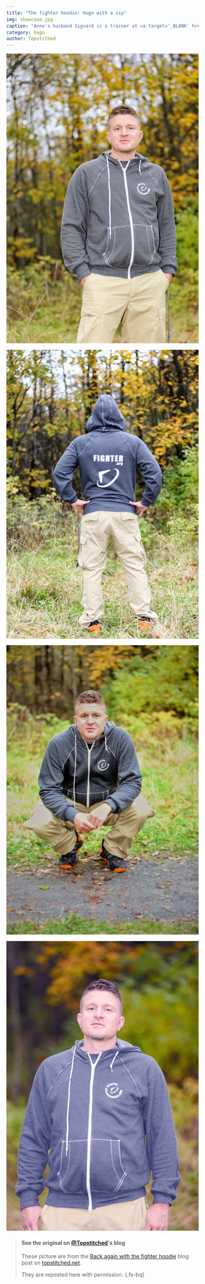 ```yaml
---
title: "The fighter hoodie: Hugo with a zip"
img: showcase.jpg
caption: "Anne's husband Sigvard is a trainer at <a target='_BLANK' href='http://fighter.org/'>the local kick boxing club</a>. Hence the name <em>fighter hoodie</em>"
category: hugo
author: Topstithed
---
```

![Another view](/img/showcase/fighter-hoodie/1.jpg)

![Another view](/img/showcase/fighter-hoodie/2.jpg)
 
![Another view](/img/showcase/fighter-hoodie/3.jpg)

![Another view](/img/showcase/fighter-hoodie/4.jpg)

> #### See the original on [@Topstitched](/users/Topstitched)'s blog
> These picture are from the [Back again with the fighter hoodie](http://www.topstitched.net/?p=1431) 
> blog post on [topstitched.net](http://www.topstitched.net/).
>
> They are reposted here with permission.
{.fs-bq}

